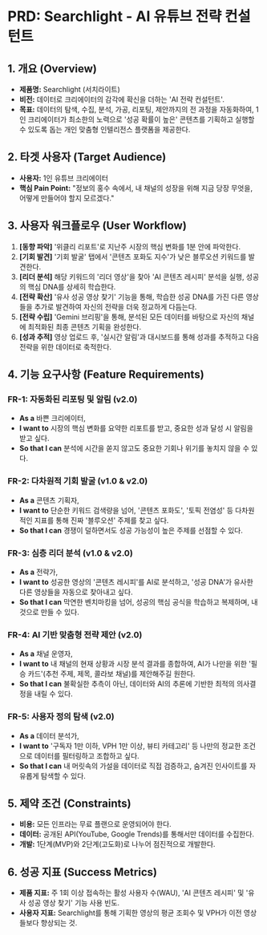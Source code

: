 # PRD: Searchlight - AI 유튜브 전략 컨설턴트

## 1. 개요 (Overview)

- **제품명:** Searchlight (서치라이트)
- **비전:** 데이터로 크리에이터의 감각에 확신을 더하는 'AI 전략 컨설턴트'.
- **목표:** 데이터의 탐색, 수집, 분석, 가공, 리포팅, 제안까지의 전 과정을 자동화하여, 1인 크리에이터가 최소한의 노력으로 '성공 확률이 높은' 콘텐츠를 기획하고 실행할 수 있도록 돕는 개인 맞춤형 인텔리전스 플랫폼을 제공한다.

## 2. 타겟 사용자 (Target Audience)

- **사용자:** 1인 유튜브 크리에이터
- **핵심 Pain Point:** "정보의 홍수 속에서, 내 채널의 성장을 위해 지금 당장 무엇을, 어떻게 만들어야 할지 모르겠다."

## 3. 사용자 워크플로우 (User Workflow)

1.  **[동향 파악]** '위클리 리포트'로 지난주 시장의 핵심 변화를 1분 안에 파악한다.
2.  **[기회 발견]** '기회 발굴' 탭에서 '콘텐츠 포화도 지수'가 낮은 블루오션 키워드를 발견한다.
3.  **[리더 분석]** 해당 키워드의 '리더 영상'을 찾아 'AI 콘텐츠 레시피' 분석을 실행, 성공의 핵심 DNA를 상세히 학습한다.
4.  **[전략 확산]** '유사 성공 영상 찾기' 기능을 통해, 학습한 성공 DNA를 가진 다른 영상들을 추가로 발견하여 자신의 전략을 더욱 정교하게 다듬는다.
5.  **[전략 수립]** 'Gemini 브리핑'을 통해, 분석된 모든 데이터를 바탕으로 자신의 채널에 최적화된 최종 콘텐츠 기획을 완성한다.
6.  **[성과 추적]** 영상 업로드 후, '실시간 알림'과 대시보드를 통해 성과를 추적하고 다음 전략을 위한 데이터로 축적한다.

## 4. 기능 요구사항 (Feature Requirements)

### FR-1: 자동화된 리포팅 및 알림 (v2.0)
- **As a** 바쁜 크리에이터,
- **I want to** 시장의 핵심 변화를 요약한 리포트를 받고, 중요한 성과 달성 시 알림을 받고 싶다.
- **So that I can** 분석에 시간을 쏟지 않고도 중요한 기회나 위기를 놓치지 않을 수 있다.

### FR-2: 다차원적 기회 발굴 (v1.0 & v2.0)
- **As a** 콘텐츠 기획자,
- **I want to** 단순한 키워드 검색량을 넘어, '콘텐츠 포화도', '토픽 전염성' 등 다차원적인 지표를 통해 진짜 '블루오션' 주제를 찾고 싶다.
- **So that I can** 경쟁이 덜하면서도 성공 가능성이 높은 주제를 선점할 수 있다.

### FR-3: 심층 리더 분석 (v1.0 & v2.0)
- **As a** 전략가,
- **I want to** 성공한 영상의 '콘텐츠 레시피'를 AI로 분석하고, '성공 DNA'가 유사한 다른 영상들을 자동으로 찾아내고 싶다.
- **So that I can** 막연한 벤치마킹을 넘어, 성공의 핵심 공식을 학습하고 복제하며, 내 것으로 만들 수 있다.

### FR-4: AI 기반 맞춤형 전략 제안 (v2.0)
- **As a** 채널 운영자,
- **I want to** 내 채널의 현재 상황과 시장 분석 결과를 종합하여, AI가 나만을 위한 '필승 카드'(추천 주제, 제목, 콜라보 채널)를 제안해주길 원한다.
- **So that I can** 불확실한 추측이 아닌, 데이터와 AI의 추론에 기반한 최적의 의사결정을 내릴 수 있다.

### FR-5: 사용자 정의 탐색 (v2.0)
- **As a** 데이터 분석가,
- **I want to** '구독자 1만 이하, VPH 1만 이상, 뷰티 카테고리' 등 나만의 정교한 조건으로 데이터를 필터링하고 조합하고 싶다.
- **So that I can** 내 머릿속의 가설을 데이터로 직접 검증하고, 숨겨진 인사이트를 자유롭게 탐색할 수 있다.

## 5. 제약 조건 (Constraints)
- **비용:** 모든 인프라는 무료 플랜으로 운영되어야 한다.
- **데이터:** 공개된 API(YouTube, Google Trends)를 통해서만 데이터를 수집한다.
- **개발:** 1단계(MVP)와 2단계(고도화)로 나누어 점진적으로 개발한다.

## 6. 성공 지표 (Success Metrics)
- **제품 지표:** 주 1회 이상 접속하는 활성 사용자 수(WAU), 'AI 콘텐츠 레시피' 및 '유사 성공 영상 찾기' 기능 사용 빈도.
- **사용자 지표:** Searchlight를 통해 기획한 영상의 평균 조회수 및 VPH가 이전 영상들보다 향상되는 것.